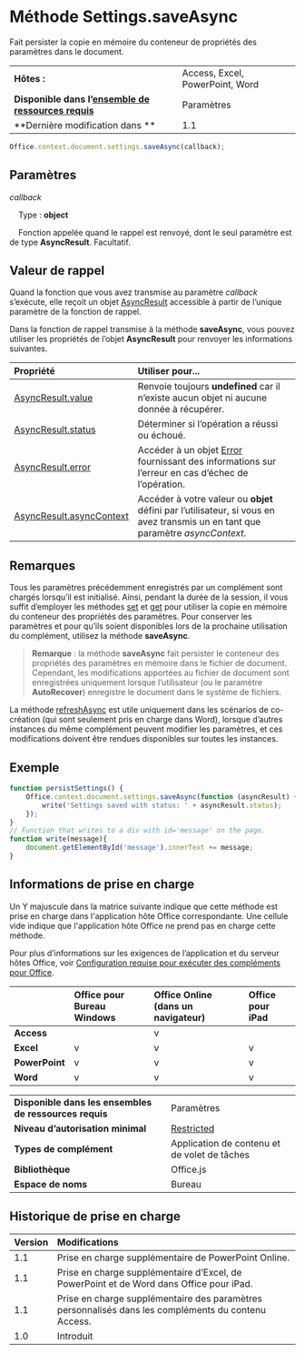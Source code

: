 
# Méthode Settings.saveAsync
Fait persister la copie en mémoire du conteneur de propriétés des paramètres dans le document.

|||
|:-----|:-----|
|**Hôtes :**|Access, Excel, PowerPoint, Word|
|**Disponible dans l’[ensemble de ressources requis](../../docs/overview/specify-office-hosts-and-api-requirements.md)**|Paramètres|
|**Dernière modification dans **|1.1|

```js
Office.context.document.settings.saveAsync(callback);
```


## Paramètres



_callback_<br/>
&nbsp;&nbsp;&nbsp;&nbsp;Type :  **object**

&nbsp;&nbsp;&nbsp;&nbsp;Fonction appelée quand le rappel est renvoyé, dont le seul paramètre est de type **AsyncResult**. Facultatif.

    



## Valeur de rappel

Quand la fonction que vous avez transmise au paramètre _callback_ s’exécute, elle reçoit un objet [AsyncResult](../../reference/shared/asyncresult.md) accessible à partir de l’unique paramètre de la fonction de rappel.

Dans la fonction de rappel transmise à la méthode **saveAsync**, vous pouvez utiliser les propriétés de l’objet **AsyncResult** pour renvoyer les informations suivantes.



|**Propriété**|**Utiliser pour...**|
|:-----|:-----|
|[AsyncResult.value](../../reference/shared/asyncresult.value.md)|Renvoie toujours **undefined** car il n’existe aucun objet ni aucune donnée à récupérer.|
|[AsyncResult.status](../../reference/shared/asyncresult.status.md)|Déterminer si l’opération a réussi ou échoué.|
|[AsyncResult.error](../../reference/shared/asyncresult.error.md)|Accéder à un objet [Error](../../reference/shared/error.md) fournissant des informations sur l’erreur en cas d’échec de l’opération.|
|[AsyncResult.asyncContext](../../reference/shared/asyncresult.asynccontext.md)|Accéder à votre valeur ou **objet** défini par l’utilisateur, si vous en avez transmis un en tant que paramètre _asyncContext_.|

## Remarques

Tous les paramètres précédemment enregistrés par un complément sont chargés lorsqu’il est initialisé. Ainsi, pendant la durée de la session, il vous suffit d’employer les méthodes [set](../../reference/shared/settings.set.md) et [get](../../reference/shared/settings.get.md) pour utiliser la copie en mémoire du conteneur des propriétés des paramètres. Pour conserver les paramètres et pour qu’ils soient disponibles lors de la prochaine utilisation du complément, utilisez la méthode **saveAsync**.


 >**Remarque** : la méthode **saveAsync** fait persister le conteneur des propriétés des paramètres en mémoire dans le fichier de document. Cependant, les modifications apportées au fichier de document sont enregistrées uniquement lorsque l’utilisateur (ou le paramètre **AutoRecover**) enregistre le document dans le système de fichiers.

La méthode [refreshAsync](../../reference/shared/settings.refreshasync.md) est utile uniquement dans les scénarios de co-création (qui sont seulement pris en charge dans Word), lorsque d’autres instances du même complément peuvent modifier les paramètres, et ces modifications doivent être rendues disponibles sur toutes les instances.


## Exemple




```js
function persistSettings() {
    Office.context.document.settings.saveAsync(function (asyncResult) {
        write('Settings saved with status: ' + asyncResult.status);
    });
}
// Function that writes to a div with id='message' on the page.
function write(message){
    document.getElementById('message').innerText += message; 
}
```




## Informations de prise en charge


Un Y majuscule dans la matrice suivante indique que cette méthode est prise en charge dans l'application hôte Office correspondante. Une cellule vide indique que l'application hôte Office ne prend pas en charge cette méthode.

Pour plus d’informations sur les exigences de l’application et du serveur hôtes Office, voir [Configuration requise pour exécuter des compléments pour Office](../../docs/overview/requirements-for-running-office-add-ins.md).



||**Office pour Bureau Windows**|**Office Online (dans un navigateur)**|**Office pour iPad**|
|:-----|:-----|:-----|:-----|
|**Access**||v||
|**Excel**|v|v|v|
|**PowerPoint**|v|v|v|
|**Word**|v|v|v|

|||
|:-----|:-----|
|**Disponible dans les ensembles de ressources requis**|Paramètres|
|**Niveau d’autorisation minimal**|[Restricted](../../docs/develop/requesting-permissions-for-api-use-in-content-and-task-pane-add-ins.md)|
|**Types de complément**|Application de contenu et de volet de tâches|
|**Bibliothèque**|Office.js|
|**Espace de noms**|Bureau|

## Historique de prise en charge




|**Version**|**Modifications**|
|:-----|:-----|
|1.1|Prise en charge supplémentaire de PowerPoint Online.|
|1.1|Prise en charge supplémentaire d’Excel, de PowerPoint et de Word dans Office pour iPad.|
|1.1|Prise en charge supplémentaire des paramètres personnalisés dans les compléments du contenu Access.|
|1.0|Introduit|
